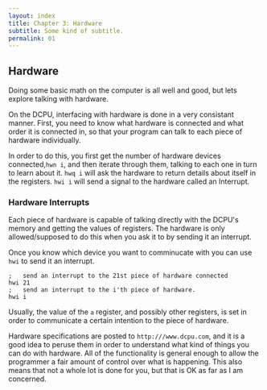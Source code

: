 ```yaml
---
layout: index
title: Chapter 3: Hardware
subtitle: Some kind of subtitle.
permalink: 01
---
```

## Hardware
Doing some basic math on the computer is all well and good, but lets explore talking with hardware.

On the DCPU, interfacing with hardware is done in a very consistant manner. First, you need to know what hardware is connected and what order it is connected in, so that your program can talk to each piece of hardware individually.

In order to do this, you first get the number of hardware devices connected,```hwn i```, and then iterate through them, talking to each one in turn to learn about it. ```hwq i``` will ask the hardware to return details about itself in the registers. ```hwi i``` will send a signal to the hardware called an Interrupt.

### Hardware Interrupts
Each piece of hardware is capable of talking directly with the DCPU's memory and getting the values of registers. The hardware is only allowed/supposed to do this when you ask it to by sending it an interrupt. 

Once you know which device you want to comminucate with you can use ```hwi``` to send it an interrupt.

```
; 	send an interrupt to the 21st piece of hardware connected
hwi 21
; 	send an interrupt to the i'th piece of hardware.
hwi i
```
Usually, the value of the ```a``` register, and possibly other registers, is set in order to communicate a certain intention to the piece of hardware.

Hardware specifications are posted to ```http:///www.dcpu.com```, and it is a good idea to peruse them in order to understand what kind of things you can do with hardware. All of the functionality is general enough to allow the programmer a fair amount of control over what is happening. This also means that not a whole lot is done for you, but that is OK as far as I am concerned.


